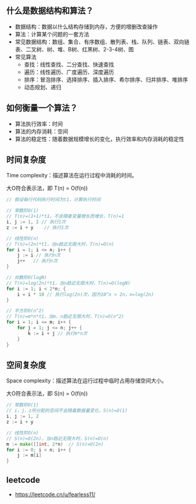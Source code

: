 ## 什么是数据结构和算法？

- 数据结构：数据以什么结构存储到内存，方便的增删改查操作
- 算法：计算某个问题的一套方法
- 常见数据结构：数组、集合、有序数组、散列表、栈、队列、链表、双向链表、二叉树、树、堆、B树、红黑树、2-3-4树、图
- 常见算法
  - 查找：线性查找、二分查找、快速查找
  - 遍历：线性遍历、广度遍历、深度遍历
  - 排序：冒泡排序、选择排序、插入排序、希尔排序、归并排序、堆排序
  - 动态规划、递归

## 如何衡量一个算法？

- 算法执行效率：时间
- 算法的内存消耗：空间
- 算法的稳定性：随着数据规模增长的变化，执行效率和内存消耗的稳定性

## 时间复杂度

Time complexity：描述算法在运行过程中消耗的时间。

大O符合表示法，即 T(n) = O(f(n))

```go
// 假设每行代码执行时间为t1，计算执行时间

// 常数阶O(1)
// T(n)=(1+1)*t1，不会随者变量增长而增长，T(n)=1
i, j := 1, 2 // 执行1次
z := i + y    // 执行1次

// 线性阶O(n)
// T(n)=(2n)*t1，当n趋近无限大时，T(n)=O(n)
for i = 1; i <= n; i++ { 
    j := i // 执行n次
    j++   // 执行n次
}

// 对数阶O(logN)
// T(n)=log(2n)*t1，当n趋近无限大时，T(n)=O(logN) 
for i := 1; i < 2*n; { 
    i = i * 10 // 执行log(2n)次，因为10^x > 2n，x=log(2n)
}

// 平方阶O(n^2)
// T(n)=m*n*t1，当m，n趋近无限大时，T(n)=O(n^2) 
for i = 1; i <= m; i++ { 
    for j = 1; j <= n; j++ { 
        k := i + j // 执行m*n次
    }
}
```

## 空间复杂度

Space complexity：描述算法在运行过程中临时占用存储空间大小。

大O符合表示法，即 S(n) = O(f(n))

```go
// 常数阶O(1)
// i，j，z所分配的空间不会随着数据量变化，S(n)=O(1)
i, j := 1, 2 
z := i + y    

// 线性阶O(n)
// S(n)=O(2n)，当n趋近无限大时，S(n)=O(n)
m := make([]int, 2*n)  // S(n)=O(2n)
for i := 0; i < n; i++ {
    j := m[i]
}
```

## leetcode
- https://leetcode.cn/u/fearless11/

